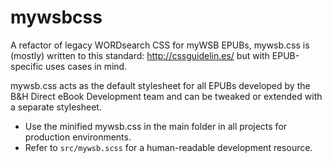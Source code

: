 # mywsbcss

A refactor of legacy WORDsearch CSS for myWSB EPUBs, mywsb.css is (mostly) written to this standard: http://cssguidelin.es/ but with EPUB-specific uses cases in mind.

mywsb.css acts as the default stylesheet for all EPUBs developed by the B&H Direct eBook Development team and can be tweaked or extended with a separate stylesheet.

* Use the minified mywsb.css in the main folder in all projects for production environments.
* Refer to `src/mywsb.scss` for a human-readable development resource.
